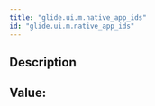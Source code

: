 ```yaml
---
title: "glide.ui.m.native_app_ids"
id: "glide.ui.m.native_app_ids"
---
```

## Description



## Value: 
```

```